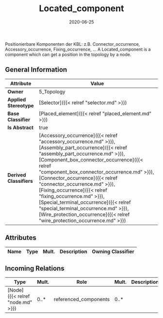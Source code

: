 ﻿---
title: Located_component
toc: false
type: specs
date: "2020-06-25"
draft: false
specification: KBL
version: 2.5.sr1
documentType: "Recommendation"
elementType: Class
classes:
  - Located_component
menu_name: kbl-2.5.sr1
---
<p>Positionierbare Komponenten der KBL: z.B. Connector_occurrence, Accessory_occurrence, Fixing_occurrence, ... A Located_component is a component which can get a position in the topology by a node.</p>

## General Information

| Attribute               | Value |
|-------------------------|-------|
| **Owner**               | 5_Topology |
| **Applied Stereotype**  | [Selector]({{< relref "selector.md" >}})<br/>  |
| **Base Classifier**     | [Placed_element]({{< relref "placed_element.md" >}})<br/>  |
| **Is Abstract**         | true |
| **Derived Classifiers** | [Accessory_occurrence]({{< relref "accessory_occurrence.md" >}}), [Assembly_part_occurrence]({{< relref "assembly_part_occurrence.md" >}}), [Component_box_connector_occurrence]({{< relref "component_box_connector_occurrence.md" >}}), [Connector_occurrence]({{< relref "connector_occurrence.md" >}}), [Fixing_occurrence]({{< relref "fixing_occurrence.md" >}}), [Special_terminal_occurrence]({{< relref "special_terminal_occurrence.md" >}}), [Wire_protection_occurrence]({{< relref "wire_protection_occurrence.md" >}}) |

## Attributes
|  Name  |  Type  |  Mult.  |  Description  |  Owning Classifier  |
|--------|--------|---------|---------------|--------------|

##  Incoming Relations
|    Type  |   Mult.  |   Role    |   Mult.   |   Description  |
|----------|----------|-----------|-----------|----------------|
| [Node]({{< relref "node.md" >}}) | 0..* | referenced_components | 0..* |  |
